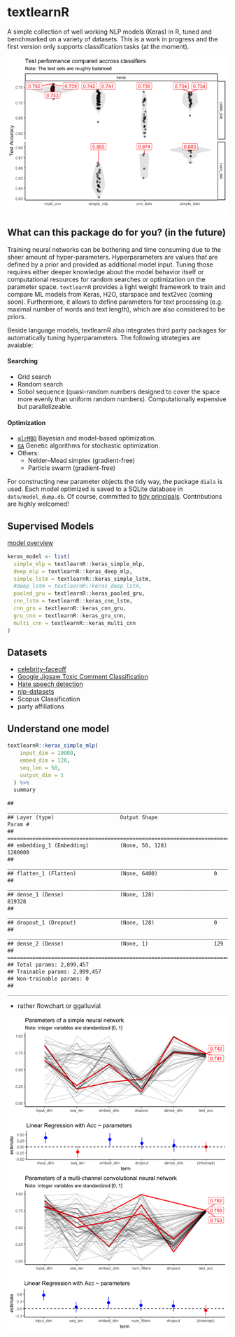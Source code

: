 textlearnR
================

A simple collection of well working NLP models (Keras) in R, tuned and benchmarked on a variety of datasets. This is a work in progress and the first version only supports classification tasks (at the moment).

<img src="Readme_files/figure-markdown_github/unnamed-chunk-1-1.png" style="display: block; margin: auto;" />

What can this package do for you? (in the future)
-------------------------------------------------

Training neural networks can be bothering and time consuming due to the sheer amount of hyper-parameters. Hyperparameters are values that are defined by a prior and provided as additional model input. Tuning those requires either deeper knowledge about the model behavior itself or computational resources for random searches or optimization on the parameter space. `textlearnR` provides a light weight framework to train and compare ML models from Keras, H2O, starspace and text2vec (coming soon). Furthermore, it allows to define parameters for text processing (e.g. maximal number of words and text length), which are also considered to be priors.

Beside language models, textlearnR also integrates third party packages for automatically tuning hyperparameters. The following strategies are avaiable:

#### Searching

-   Grid search
-   Random search
-   Sobol sequence (quasi-random numbers designed to cover the space more evenly than uniform random numbers). Computationally expensive but parallelizeable.

#### Optimization

-   [`mlrMBO`](https://github.com/mlr-org/mlrMBO) Bayesian and model-based optimization.
-   [`GA`](https://github.com/luca-scr/GA) Genetic algorithms for stochastic optimization.
-   Others:
    -   Nelder–Mead simplex (gradient-free)
    -   Particle swarm (gradient-free)

For constructing new parameter objects the tidy way, the package `dials` is used. Each model optimized is saved to a SQLite database in `data/model_dump.db`. Of course, committed to [tidy principals](https://cran.r-project.org/package=tidyverse/vignettes/manifesto.html). Contributions are highly welcomed!

Supervised Models
-----------------

[model overview](https://becominghuman.ai/cheat-sheets-for-ai-neural-networks-machine-learning-deep-learning-big-data-678c51b4b463)

<!-- * simple generic wrapper/class for models -->
<!-- * parameter validation using manual and automatic verifiaction dataset or k-Fold cross validation. -->
<!-- * Introduce early stopping to keras during training of model -->
``` r
keras_model <- list(
  simple_mlp = textlearnR::keras_simple_mlp,
  deep_mlp = textlearnR::keras_deep_mlp,
  simple_lstm = textlearnR::keras_simple_lstm,
  #deep_lstm = textlearnR::keras_deep_lstm,
  pooled_gru = textlearnR::keras_pooled_gru,
  cnn_lstm = textlearnR::keras_cnn_lstm,
  cnn_gru = textlearnR::keras_cnn_gru,
  gru_cnn = textlearnR::keras_gru_cnn,
  multi_cnn = textlearnR::keras_multi_cnn
)
```

Datasets
--------

-   [celebrity-faceoff](https://github.com/jlacko/celebrity-faceoff)
-   [Google Jigsaw Toxic Comment Classification](https://www.kaggle.com/c/jigsaw-toxic-comment-classification-challenge/data)
-   [Hate speech detection](https://github.com/t-davidson/hate-speech-and-offensive-language)
-   [nlp-datasets](https://github.com/niderhoff/nlp-datasets)
-   Scopus Classification
-   party affiliations

Understand one model
--------------------

``` r
textlearnR::keras_simple_mlp(
    input_dim = 10000, 
    embed_dim = 128, 
    seq_len = 50, 
    output_dim = 1
  ) %>% 
  summary
```

    ## ___________________________________________________________________________
    ## Layer (type)                     Output Shape                  Param #     
    ## ===========================================================================
    ## embedding_1 (Embedding)          (None, 50, 128)               1280000     
    ## ___________________________________________________________________________
    ## flatten_1 (Flatten)              (None, 6400)                  0           
    ## ___________________________________________________________________________
    ## dense_1 (Dense)                  (None, 128)                   819328      
    ## ___________________________________________________________________________
    ## dropout_1 (Dropout)              (None, 128)                   0           
    ## ___________________________________________________________________________
    ## dense_2 (Dense)                  (None, 1)                     129         
    ## ===========================================================================
    ## Total params: 2,099,457
    ## Trainable params: 2,099,457
    ## Non-trainable params: 0
    ## ___________________________________________________________________________

-   rather flowchart or ggalluvial

<img src="Readme_files/figure-markdown_github/unnamed-chunk-4-1.png" style="display: block; margin: auto;" />

<img src="Readme_files/figure-markdown_github/unnamed-chunk-5-1.png" style="display: block; margin: auto;" />

<!---

### Other NLP Data

* https://www.kaggle.com/mrisdal/fake-news/home
* [rpanama](https://github.com/dgrtwo/rpanama)
    + https://www.kaggle.com/zusmani/paradise-papers/home
* https://www.kaggle.com/shujian/arxiv-nlp-papers-with-github-link
* [`fulltext`](https://github.com/ropensci/fulltext)
* [rorcid](https://github.com/ropensci/rorcid)
* [roadoi](https://github.com/ropensci/roadoi)
* [manifestoR](https://github.com/ManifestoProject/manifestoR)


## Other NLP Resources

* https://www.kaggle.com/rtatman/stopword-lists-for-19-languages
* https://www.r-craft.org/r-news/regex-tutorial-with-examples/
* http://ruder.io/optimizing-gradient-descent/
* [good for explanations](https://beta.rstudioconnect.com/ml-with-tensorflow-and-r/#22)
* https://github.com/OmaymaS/stringr_explorer
* [Building a neural network from scratch in R](https://selbydavid.com/2018/01/09/neural-network/)

## Other NLP Packages

* [handlr](https://ropensci.org/technotes/2019/02/27/handlr-release/)
* [`decryptr` An extensible API for breaking captchas](https://github.com/decryptr/decryptr)
* [`textfeatures`](https://github.com/mkearney/textfeatures)
* [`dbx` A fast, easy-to-use database library for R](https://github.com/ankane/dbx)
* [`textreuse`](https://github.com/ropensci/textreuse)
* [Chunkwise Text-file Processing for 'dplyr'](https://github.com/edwindj/chunked)
* [iml: interpretable machine learning](https://github.com/christophM/iml)
* [ggfittext](https://github.com/wilkox/ggfittext)
* [loggr](https://github.com/smbache/loggr)
* [text generation with markov files](https://github.com/abresler/markovifyR)
* [rBayesianOptimization](https://github.com/yanyachen/rBayesianOptimization)
* [mlr3: Machine Learning in R - next generation](https://github.com/mlr-org/mlr3)
* [textclean](https://github.com/trinker/textclean)
* [quanteda: Multilingual Stopword Lists in R](http://stopwords.quanteda.io)
* [rematch2](https://github.com/MangoTheCat/rematch2)
* [telegram](https://github.com/lbraglia/telegram)
* [speedtest](https://github.com/hrbrmstr/speedtest)
* [preText](https://github.com/matthewjdenny/preText)
* [String operations the Python way: pystr](https://github.com/Ironholds/pystr)
* [A better dictionary class for R.](https://github.com/stefano-meschiari/dict)
* [book code](https://github.com/IronistM/Modern-Optimization-with-R)
* [textmineR](https://github.com/TommyJones/textmineR)
* [SuperLearner](https://github.com/ecpolley/SuperLearner) 

--->
